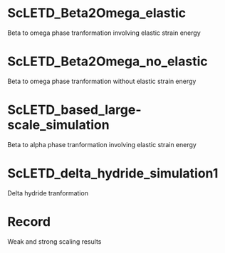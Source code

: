 # ScLETD_Beta2Omega_elastic 
Beta to omega phase tranformation involving elastic strain energy
# ScLETD_Beta2Omega_no_elastic
Beta to omega phase tranformation without elastic strain energy
# ScLETD_based_large-scale_simulation
Beta to alpha phase tranformation involving elastic strain energy
# ScLETD_delta_hydride_simulation1
Delta hydride tranformation
# Record
Weak and strong scaling results
